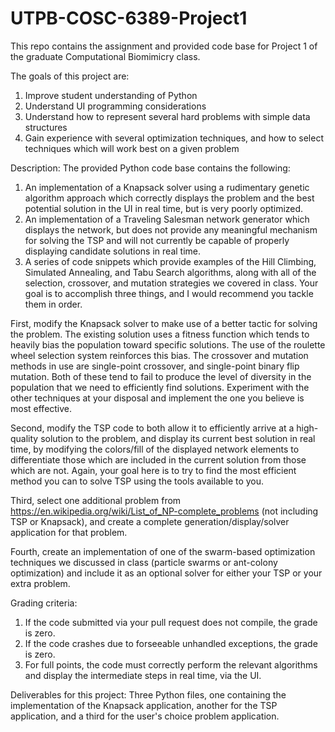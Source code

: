 # UTPB-COSC-6389-Project1
This repo contains the assignment and provided code base for Project 1 of the graduate Computational Biomimicry class.

The goals of this project are:
1) Improve student understanding of Python
2) Understand UI programming considerations
3) Understand how to represent several hard problems with simple data structures
4) Gain experience with several optimization techniques, and how to select techniques which will work best on a given problem

Description:
The provided Python code base contains the following:
1) An implementation of a Knapsack solver using a rudimentary genetic algorithm approach which correctly displays the problem and the best potential solution in the UI in real time, but is very poorly optimized.
2) An implementation of a Traveling Salesman network generator which displays the network, but does not provide any meaningful mechanism for solving the TSP and will not currently be capable of properly displaying candidate solutions in real time.
3) A series of code snippets which provide examples of the Hill Climbing, Simulated Annealing, and Tabu Search algorithms, along with all of the selection, crossover, and mutation strategies we covered in class.
Your goal is to accomplish three things, and I would recommend you tackle them in order.

First, modify the Knapsack solver to make use of a better tactic for solving the problem.  The existing solution uses a fitness function which tends to heavily bias the population toward specific solutions.  The use of the roulette wheel selection system reinforces this bias.  The crossover and mutation methods in use are single-point crossover, and single-point binary flip mutation.  Both of these tend to fail to produce the level of diversity in the population that we need to efficiently find solutions.  Experiment with the other techniques at your disposal and implement the one you believe is most effective.

Second, modify the TSP code to both allow it to efficiently arrive at a high-quality solution to the problem, and display its current best solution in real time, by modifying the colors/fill of the displayed network elements to differentiate those which are included in the current solution from those which are not.  Again, your goal here is to try to find the most efficient method you can to solve TSP using the tools available to you.

Third, select one additional problem from https://en.wikipedia.org/wiki/List_of_NP-complete_problems (not including TSP or Knapsack), and create a complete generation/display/solver application for that problem.

Fourth, create an implementation of one of the swarm-based optimization techniques we discussed in class (particle swarms or ant-colony optimization) and include it as an optional solver for either your TSP or your extra problem.

Grading criteria:
1) If the code submitted via your pull request does not compile, the grade is zero.
2) If the code crashes due to forseeable unhandled exceptions, the grade is zero.
3) For full points, the code must correctly perform the relevant algorithms and display the intermediate steps in real time, via the UI.

Deliverables for this project:
Three Python files, one containing the implementation of the Knapsack application, another for the TSP application, and a third for the user's choice problem application.
